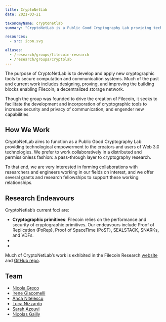 ```yaml
---
title: CryptoNetLab
date: 2021-03-21

taxonomyName: cryptonetlab
summary: "CryptoNetLab is a Public Good Cryptography Lab providing technological empowerment by creating secure bulding blocks for Web 3.0 protocols."

resources:
  - src: icon.svg

aliases:
  - /research/groups/filecoin-research
  - /research/groups/cryptolab
---
```


The purpose of CryptoNetLab is to develop and apply new cryptographic tools to secure computation and communication systems. Much of the past and current work includes designing, proving, and improving the building blocks enabling Filecoin, a decentralized storage network.

Though the group was founded to drive the creation of Filecoin, it seeks to facilitate the development and incorporation of cryptographic tools to increase security and privacy of communication, and engender new capabilities.

## How We Work

CryptoNetLab aims to function as a Public Good Cryptography Lab providing technological empowerment to the creators and users of Web 3.0 technologies. We prefer to work collaboratively in a distributed and permissionless fashion: a pass-through layer to cryptography research.

To that end, we are very interested in forming collaborations with researchers and engineers working in our fields on interest, and we offer several grants and research fellowships to support these working relationships.

## Research Endeavours

CryptoNetlab’s current foci are:
- **Cryptographic primitives**: Filecoin relies on the performance and security of cryptographic primitives. Our endeavours include Proof of Replication (PoRep), Proof of SpaceTime (PoST), SEALSTACK, SNARKs, and VDFs.
- 
- 

Much of CryptoNetLab’s work is exhibited in the Filecoin Research [website](https://research.filecoin.io/) and [GitHub repo](https://github.com/filecoin-project/research/).



## Team
- [Nicola Greco](/authors/nicola-greco)
- [Irene Giacomelli](/authors/irene-giacomelli)
- [Anca Nitelescu](/authors/anca-nitulescu/)
- [Luca Nizzardo](/authors/luca-nizzardo)
- [Sarah Azouvi](/authors/sarah-azouvi)
- [Nicolas Gailly](/authors/nicolas-gailly)

